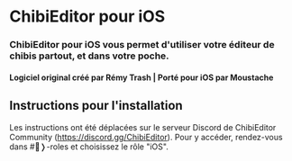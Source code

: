 # ChibiEditor pour iOS

### ChibiEditor pour iOS vous permet d'utiliser votre éditeur de chibis partout, et dans votre poche.

#### Logiciel original créé par Rémy Trash | Porté pour iOS par Moustache

## Instructions pour l'installation

Les instructions ont été déplacées sur le serveur Discord de ChibiEditor Community (https://discord.gg/ChibiEditor). Pour y accéder, rendez-vous dans #👥❭-roles et choisissez le rôle "iOS".
